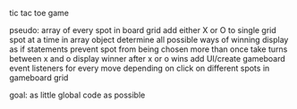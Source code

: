 tic tac toe game

pseudo:
array of every spot in board grid
add either X or O to single grid spot at a time in array object
determine all possible ways of winning
    display as if statements
prevent spot from being chosen more than once
take turns between x and o
display winner after x or o wins
add UI/create gameboard
event listeners for every move depending on click on different spots in gameboard grid

goal: as little global code as possible
